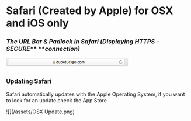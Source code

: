 

# **Safari** \(Created by Apple\) for OSX and iOS only

### _The URL Bar & Padlock in Safari \(Displaying HTTPS -_ _**SECURE**_** **_connection\)_

![](/assets/safari-url.png)



### Updating Safari

Safari automatically updates with the Apple Operating System, if you want to look for an update check the App Store

![](/assets/OSX Update.png)

